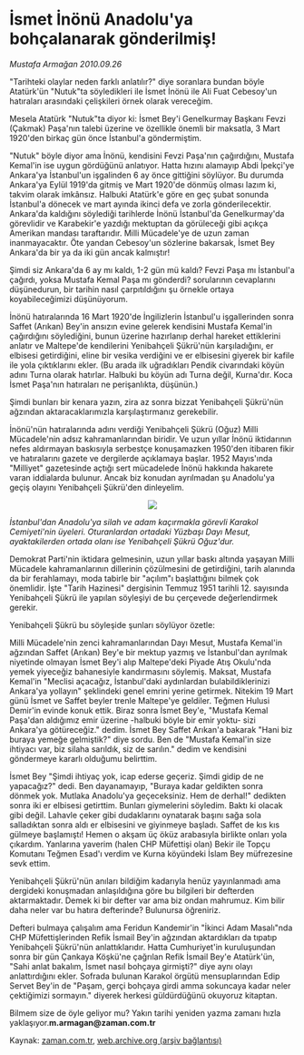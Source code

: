 # İsmet İnönü Anadolu'ya bohçalanarak gönderilmiş!

*Mustafa Armağan 2010.09.26*

<td class="news-spot">
<p>"Tarihteki olaylar neden farklı anlatılır?" diye soranlara bundan böyle Atatürk'ün "Nutuk"ta söyledikleri ile İsmet İnönü ile Ali Fuat Cebesoy'un hatıraları arasındaki çelişkileri örnek olarak vereceğim.</p>
<p><p>Mesela Atatürk "Nutuk"ta diyor ki: İsmet Bey'i Genelkurmay Başkanı Fevzi (Çakmak) Paşa'nın talebi üzerine ve özellikle önemli bir maksatla, 3 Mart 1920'den birkaç gün önce İstanbul'a göndermiştim.
<p>"Nutuk" böyle diyor ama İnönü, kendisini Fevzi Paşa'nın çağırdığını, Mustafa Kemal'in ise uygun gördüğünü anlatıyor. Hatta hızını alamayıp Abdi İpekçi'ye Ankara'ya İstanbul'un işgalinden 6 ay önce gittiğini söylüyor. Bu durumda Ankara'ya Eylül 1919'da gitmiş ve Mart 1920'de dönmüş olması lazım ki, takvim olarak imkânsız. Halbuki Atatürk'e göre en geç şubat sonunda İstanbul'a dönecek ve mart ayında ikinci defa ve zorla gönderilecektir. Ankara'da kaldığını söylediği tarihlerde İnönü İstanbul'da Genelkurmay'da görevlidir ve Karabekir'e yazdığı mektuptan da görüleceği gibi açıkça Amerikan mandası taraftarıdır. Milli Mücadele'ye de uzun zaman inanmayacaktır. Öte yandan Cebesoy'un sözlerine bakarsak, İsmet Bey Ankara'da bir ya da iki gün ancak kalmıştır!
<p>Şimdi siz Ankara'da 6 ay mı kaldı, 1-2 gün mü kaldı? Fevzi Paşa mı İstanbul'a çağırdı, yoksa Mustafa Kemal Paşa mı gönderdi? sorularının cevaplarını düşünedurun, bir tarihin nasıl çarpıtıldığını şu örnekle ortaya koyabileceğimizi düşünüyorum.
<p>İnönü hatıralarında 16 Mart 1920'de İngilizlerin İstanbul'u işgallerinden sonra Saffet (Arıkan) Bey'in ansızın evine gelerek kendisini Mustafa Kemal'in çağırdığını söylediğini, bunun üzerine hazırlanıp derhal hareket ettiklerini anlatır ve Maltepe'de kendilerini Yenibahçeli Şükrü'nün karşıladığını, er elbisesi getirdiğini, eline bir vesika verdiğini ve er elbisesini giyerek bir kafile ile yola çıktıklarını ekler. (Bu arada ilk uğradıkları Pendik civarındaki köyün adını Turna olarak hatırlar. Halbuki bu köyün adı Turna değil, Kurna'dır. Koca İsmet Paşa'nın hatıraları ne perişanlıkta, düşünün.)
<p>Şimdi bunları bir kenara yazın, zira az sonra bizzat Yenibahçeli Şükrü'nün ağzından aktaracaklarımızla karşılaştırmanız gerekebilir.
<p>İnönü'nün hatıralarında adını verdiği Yenibahçeli Şükrü (Oğuz) Milli Mücadele'nin adsız kahramanlarından biridir. Ve uzun yıllar İnönü iktidarının nefes aldırmayan baskısıyla serbestçe konuşamazken 1950'den itibaren fikir ve hatıralarını gazete ve dergilerde açıklamaya başlar. 1952 Mayıs'ında "Milliyet" gazetesinde açtığı sert mücadelede İnönü hakkında hakarete varan iddialarda bulunur. Ancak biz konudan ayrılmadan şu Anadolu'ya geçiş olayını Yenibahçeli Şükrü'den dinleyelim.
<p><p align="center"><img src="http://web.archive.org/web/20101130164039im_/http://medya.zaman.com.tr/2010/09/26/armagan01.jpg"/>
<p><i>İstanbul'dan Anadolu'ya silah ve adam kaçırmakla görevli Karakol Cemiyeti'nin üyeleri. Oturanlardan ortadaki Yüzbaşı Dayı Mesut, ayaktakilerden ortada olanı ise Yenibahçeli Şükrü Oğuz'dur.</i>
<p>Demokrat Parti'nin iktidara gelmesinin, uzun yıllar baskı altında yaşayan Milli Mücadele kahramanlarının dillerinin çözülmesini de getirdiğini, tarih alanında da bir ferahlamayı, moda tabirle bir "açılım"ı başlattığını bilmek çok önemlidir. İşte "Tarih Hazinesi" dergisinin Temmuz 1951 tarihli 12. sayısında Yenibahçeli Şükrü ile yapılan söyleşiyi de bu çerçevede değerlendirmek gerekir.
<p>Yenibahçeli Şükrü bu söyleşide şunları söylüyor özetle:
<p>Milli Mücadele'nin zenci kahramanlarından Dayı Mesut, Mustafa Kemal'in ağzından Saffet (Arıkan) Bey'e bir mektup yazmış ve İstanbul'dan ayrılmak niyetinde olmayan İsmet Bey'i alıp Maltepe'deki Piyade Atış Okulu'nda yemek yiyeceğiz bahanesiyle kandırmasını söylemiş. Maksat, Mustafa Kemal'in "Meclisi açacağız, İstanbul'daki aydınlardan bulabildiklerinizi Ankara'ya yollayın" şeklindeki genel emrini yerine getirmek. Nitekim 19 Mart günü İsmet ve Saffet beyler trenle Maltepe'ye geldiler. Teğmen Hulusi Demir'in evinde konuk ettik. Biraz sonra İsmet Bey'e, "Mustafa Kemal Paşa'dan aldığımız emir üzerine -halbuki böyle bir emir yoktu- sizi Ankara'ya götüreceğiz." dedim. İsmet Bey Saffet Arıkan'a bakarak "Hani biz buraya yemeğe gelmiştik?" diye sordu. Ben de "Mustafa Kemal'in size ihtiyacı var, biz silaha sarıldık, siz de sarılın." dedim ve kendisini göndermeye kararlı olduğumu belirttim.
<p>İsmet Bey "Şimdi ihtiyaç yok, icap ederse geçeriz. Şimdi gidip de ne yapacağız?" dedi. Ben dayanamayıp, "Buraya kadar geldikten sonra dönmek yok. Mutlaka Anadolu'ya geçeceksiniz. Hem de derhal!" dedikten sonra iki er elbisesi getirttim. Bunları giymelerini söyledim. Baktı ki olacak gibi değil. Lahavle çeker gibi dudaklarını oynatarak başını sağa sola salladıktan sonra aldı er elbisesini ve giyinmeye başladı. Saffet de kıs kıs gülmeye başlamıştı! Hemen o akşam üç öküz arabasıyla birlikte onları yola çıkardım. Yanlarına yaverim (halen CHP Müfettişi olan) Bekir ile Topçu Komutanı Teğmen Esad'ı verdim ve Kurna köyündeki İslam Bey müfrezesine sevk ettim.
<p>Yenibahçeli Şükrü'nün anıları bildiğim kadarıyla henüz yayınlanmadı ama dergideki konuşmadan anlaşıldığına göre bu bilgileri bir defterden aktarmaktadır. Demek ki bir defter var ama biz ondan mahrumuz. Kim bilir daha neler var bu hatıra defterinde? Bulunursa öğreniriz.
<p>Defteri bulmaya çalışalım ama Feridun Kandemir'in "İkinci Adam Masalı"nda CHP Müfettişlerinden Refik İsmail Bey'in ağzından aktardıkları da tıpatıp Yenibahçeli Şükrü'nün anlattıklarıdır. Hatta Cumhuriyet'in kuruluşundan sonra bir gün Çankaya Köşkü'ne çağrılan Refik İsmail Bey'e Atatürk'ün, "Sahi anlat bakalım, İsmet nasıl bohçaya girmişti?" diye aynı olayı anlattırdığını ekler. Sofrada bulunan Karakol örgütü mensuplarından Edip Servet Bey'in de "Paşam, gerçi bohçaya girdi amma sokuncaya kadar neler çektiğimizi sormayın." diyerek herkesi güldürdüğünü okuyoruz kitaptan.
<p>Bilmem size de öyle geliyor mu? Yakın tarihi yeniden yazma zamanı hızla yaklaşıyor.<b>m.armagan@zaman.com.tr</b></p>
<a href="http://web.archive.org/web/20101130164039/mailto:m.armagan@zaman.com.tr">
</a></p></p></p></p></p></p></p></p></p></p></p></p></p></p></p></p></td>

Kaynak: [zaman.com.tr](http://zaman.com.tr/yazar.do?yazino=1032030), [web.archive.org (arşiv bağlantısı)](http://web.archive.org/web/20101130164039/http://zaman.com.tr/yazar.do?yazino=1032030)
